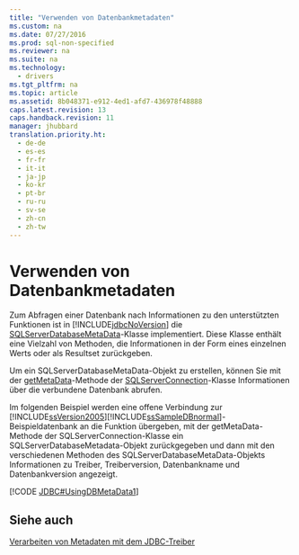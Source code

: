 ```yaml
---
title: "Verwenden von Datenbankmetadaten"
ms.custom: na
ms.date: 07/27/2016
ms.prod: sql-non-specified
ms.reviewer: na
ms.suite: na
ms.technology: 
  - drivers
ms.tgt_pltfrm: na
ms.topic: article
ms.assetid: 8b048371-e912-4ed1-afd7-436978f48888
caps.latest.revision: 13
caps.handback.revision: 11
manager: jhubbard
translation.priority.ht: 
  - de-de
  - es-es
  - fr-fr
  - it-it
  - ja-jp
  - ko-kr
  - pt-br
  - ru-ru
  - sv-se
  - zh-cn
  - zh-tw
---
```

# Verwenden von Datenbankmetadaten
  Zum Abfragen einer Datenbank nach Informationen zu den unterstützten Funktionen ist in [!INCLUDE[jdbcNoVersion](../content/includes/jdbcNoVersion_md.md)] die [SQLServerDatabaseMetaData](../content/SQLServerDatabaseMetaData-Class.md)\-Klasse implementiert. Diese Klasse enthält eine Vielzahl von Methoden, die Informationen in der Form eines einzelnen Werts oder als Resultset zurückgeben.  
  
 Um ein SQLServerDatabaseMetaData\-Objekt zu erstellen, können Sie mit der [getMetaData](../content/getMetaData-Method--SQLServerConnection-.md)\-Methode der [SQLServerConnection](../content/SQLServerConnection-Class.md)\-Klasse Informationen über die verbundene Datenbank abrufen.  
  
 Im folgenden Beispiel werden eine offene Verbindung zur [!INCLUDE[ssVersion2005](../content/includes/ssVersion2005_md.md)][!INCLUDE[ssSampleDBnormal](../content/includes/ssSampleDBnormal_md.md)]\-Beispieldatenbank an die Funktion übergeben, mit der getMetaData\-Methode der SQLServerConnection\-Klasse ein SQLServerDatabaseMetadata\-Objekt zurückgegeben und dann mit den verschiedenen Methoden des SQLServerDatabaseMetaData\-Objekts Informationen zu Treiber, Treiberversion, Datenbankname und Datenbankversion angezeigt.  
  
 [!CODE [JDBC#UsingDBMetaData1](../CodeSnippet/SQLDrivers/jdbc#usingdbmetadata1)]  
  
## Siehe auch  
 [Verarbeiten von Metadaten mit dem JDBC-Treiber](../content/Handling-Metadata-with-the-JDBC-Driver.md)  
  
  